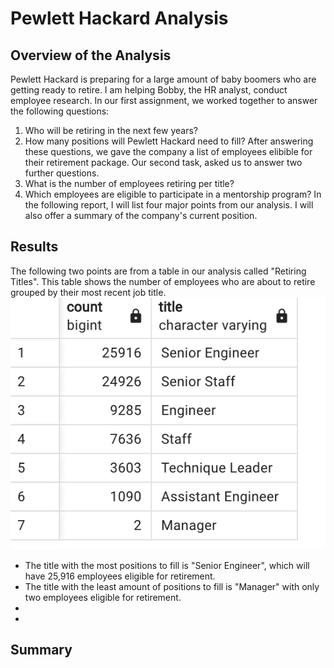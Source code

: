 # Pewlett Hackard Analysis

## Overview of the Analysis 
Pewlett Hackard is preparing for a large amount of baby boomers who are getting ready to retire. I am helping Bobby, the HR analyst, conduct employee research. In our first assignment, we worked together to answer the following questions:
1. Who will be retiring in the next few years?
2. How many positions will Pewlett Hackard need to fill?
After answering these questions, we gave the company a list of employees elibible for their retirement package. 
Our second task, asked us to answer two further questions. 
1. What is the number of employees retiring per title?
2. Which employees are eligible to participate in a mentorship program? 
In the following report, I will list four major points from our analysis. I will also offer a summary of the company's current position. 

## Results 
The following two points are from a table in our analysis called "Retiring Titles". This table shows the number of employees who are about to retire grouped by their most recent job title. 
![Retiring_Titles](Resources/Retiring_Titles.png)
* The title with the most positions to fill is "Senior Engineer", which will have 25,916 employees eligible for retirement. 
* The title with the least amount of positions to fill is "Manager" with only two employees eligible for retirement. 
*
*

## Summary 